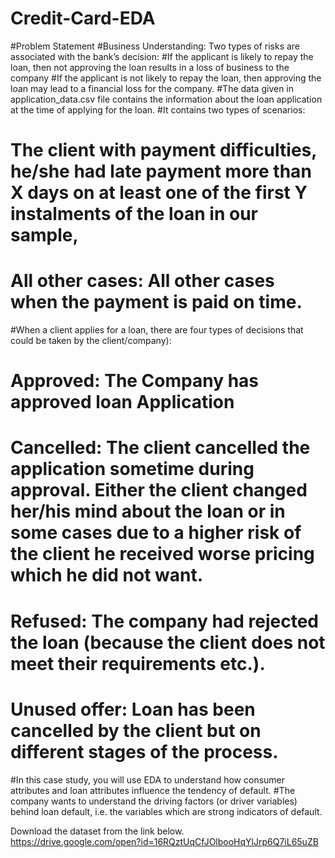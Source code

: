 # Credit-Card-EDA
#Problem Statement 
#Business Understanding: Two types of risks are associated with the bank’s decision:
#If the applicant is likely to repay the loan, then not approving the loan results in a loss of business to the company
#If the applicant is not likely to repay the loan, then approving the loan may lead to a financial loss for the company.
#The data given in application_data.csv file contains the information about the loan application at the time of applying for the loan.
#It contains two types of scenarios:
# The client with payment difficulties, he/she had late payment more than X days on at least one of the first Y instalments of the loan in our sample,
# All other cases: All other cases when the payment is paid on time.
#When a client applies for a loan, there are four types of decisions that could be taken by the client/company):
# Approved: The Company has approved loan Application
# Cancelled: The client cancelled the application sometime during approval. Either the client changed her/his mind about the loan or in some cases due to a higher risk of the client he received worse pricing which he did not want.
# Refused: The company had rejected the loan (because the client does not meet their requirements etc.).
# Unused offer:  Loan has been cancelled by the client but on different stages of the process.
#In this case study, you will use EDA to understand how consumer attributes and loan attributes influence the tendency of default.
#The company wants to understand the driving factors (or driver variables) behind loan default, i.e. the variables which are strong indicators of default.

Download the dataset from the link below.  
https://drive.google.com/open?id=16RQztUqCfJOlbooHqYlJrp6Q7iL65uZB
